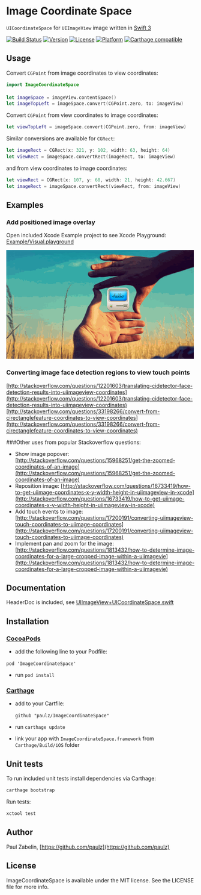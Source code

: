 # Image Coordinate Space
`UICoordinateSpace` for `UIImageView` image written in [Swift 3](https://developer.apple.com/swift/)

[![Build Status](https://travis-ci.org/paulz/ImageCoordinateSpace.svg?branch=master)](https://travis-ci.org/paulz/ImageCoordinateSpace)
[![Version](https://img.shields.io/cocoapods/v/ImageCoordinateSpace.svg?style=flat)](http://cocoapods.org/pods/ImageCoordinateSpace)
[![License](https://img.shields.io/cocoapods/l/ImageCoordinateSpace.svg?style=flat)](http://cocoapods.org/pods/ImageCoordinateSpace)
[![Platform](https://img.shields.io/cocoapods/p/ImageCoordinateSpace.svg?style=flat)](http://cocoapods.org/pods/ImageCoordinateSpace)
[![Carthage compatible](https://img.shields.io/badge/Carthage-compatible-4BC51D.svg?style=flat)](https://github.com/Carthage/Carthage)

## Usage

Convert `CGPoint` from image coordinates to view coordinates:


```swift
import ImageCoordinateSpace

let imageSpace = imageView.contentSpace()
let imageTopLeft = imageSpace.convert(CGPoint.zero, to: imageView)
```

Convert `CGPoint` from view coordinates to image coordinates:


```swift
let viewTopLeft = imageSpace.convert(CGPoint.zero, from: imageView)
```

Similar conversions are available for `CGRect`:

```swift
let imageRect = CGRect(x: 321, y: 102, width: 63, height: 64)
let viewRect = imageSpace.convertRect(imageRect, to: imageView)
```
and from view coordinates to image coordinates:

```swift
let viewRect = CGRect(x: 107, y: 68, width: 21, height: 42.667)
let imageRect = imageSpace.convertRect(viewRect, from: imageView)
```



## Examples

### Add positioned image overlay
Open included Xcode Example project to see Xcode Playground: [Example/Visual.playground](Example/Visual.playground)

![Demonstrate image ovelay placement](Example/demo.gif)


### Converting image face detection regions to view touch points
[http://stackoverflow.com/questions/12201603/translating-cidetector-face-detection-results-into-uiimageview-coordinates](http://stackoverflow.com/questions/12201603/translating-cidetector-face-detection-results-into-uiimageview-coordinates)
[http://stackoverflow.com/questions/33198266/convert-from-cirectanglefeature-coordinates-to-view-coordinates](http://stackoverflow.com/questions/33198266/convert-from-cirectanglefeature-coordinates-to-view-coordinates)

###Other uses from popular Stackoverflow questions:
 - Show image popover:
[http://stackoverflow.com/questions/15968251/get-the-zoomed-coordinates-of-an-image](http://stackoverflow.com/questions/15968251/get-the-zoomed-coordinates-of-an-image)
 - Reposition image:
[http://stackoverflow.com/questions/16733419/how-to-get-uiimage-coordinates-x-y-width-height-in-uiimageview-in-xcode](http://stackoverflow.com/questions/16733419/how-to-get-uiimage-coordinates-x-y-width-height-in-uiimageview-in-xcode)
 - Add touch events to image:
[http://stackoverflow.com/questions/17200191/converting-uiimageview-touch-coordinates-to-uiimage-coordinates](http://stackoverflow.com/questions/17200191/converting-uiimageview-touch-coordinates-to-uiimage-coordinates)
 - Implement pan and zoom for the image:
[http://stackoverflow.com/questions/1813432/how-to-determine-image-coordinates-for-a-large-cropped-image-within-a-uiimagevie](http://stackoverflow.com/questions/1813432/how-to-determine-image-coordinates-for-a-large-cropped-image-within-a-uiimagevie)

## Documentation

HeaderDoc is included, see [UIImageView+UICoordinateSpace.swift](ImageCoordinateSpace/UIImageView%2BUICoordinateSpace.swift)

## Installation

### [CocoaPods](http://cocoapods.org)
- add the following line to your Podfile:

 `pod 'ImageCoordinateSpace'`
- run `pod install`


### [Carthage](https://github.com/Carthage/Carthage)
- add to your Cartfile:

  `github "paulz/ImageCoordinateSpace"`

- run `carthage update`
- link your app with `ImageCoordinateSpace.framework` from `Carthage/Build/iOS` folder


## Unit tests

To run included unit tests install dependencies via Carthage:

```sh
carthage bootstrap
```

Run tests:

```sh
xctool test
```

## Author

Paul Zabelin, [https://github.com/paulz](https://github.com/paulz)

## License

ImageCoordinateSpace is available under the MIT license. See the LICENSE file for more info.
